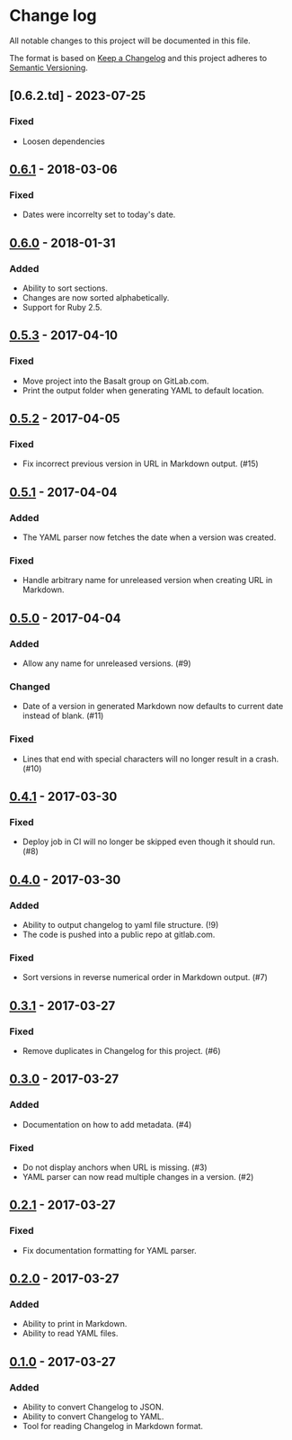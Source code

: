 # Change log
All notable changes to this project will be documented in this file.

The format is based on [Keep a Changelog](http://keepachangelog.com/)
and this project adheres to [Semantic Versioning](http://semver.org/).

## [0.6.2.td] - 2023-07-25
### Fixed
- Loosen dependencies

## [0.6.1] - 2018-03-06
### Fixed
- Dates were incorrelty set to today's date.

## [0.6.0] - 2018-01-31
### Added
- Ability to sort sections.
- Changes are now sorted alphabetically.
- Support for Ruby 2.5.

## [0.5.3] - 2017-04-10
### Fixed
- Move project into the Basalt group on GitLab.com.
- Print the output folder when generating YAML to default location.

## [0.5.2] - 2017-04-05
### Fixed
- Fix incorrect previous version in URL in Markdown output. (#15)

## [0.5.1] - 2017-04-04
### Added
- The YAML parser now fetches the date when a version was created.

### Fixed
- Handle arbitrary name for unreleased version when creating URL in Markdown.

## [0.5.0] - 2017-04-04
### Added
- Allow any name for unreleased versions. (#9)

### Changed
- Date of a version in generated Markdown now defaults to current date instead of blank. (#11)

### Fixed
- Lines that end with special characters will no longer result in a crash. (#10)

## [0.4.1] - 2017-03-30
### Fixed
- Deploy job in CI will no longer be skipped even though it should run. (#8)

## [0.4.0] - 2017-03-30
### Added
- Ability to output changelog to yaml file structure. (!9)
- The code is pushed into a public repo at gitlab.com.

### Fixed
- Sort versions in reverse numerical order in Markdown output. (#7)

## [0.3.1] - 2017-03-27
### Fixed
- Remove duplicates in Changelog for this project. (#6)

## [0.3.0] - 2017-03-27
### Added
- Documentation on how to add metadata. (#4)

### Fixed
- Do not display anchors when URL is missing. (#3)
- YAML parser can now read multiple changes in a version. (#2)

## [0.2.1] - 2017-03-27
### Fixed
- Fix documentation formatting for YAML parser.

## [0.2.0] - 2017-03-27
### Added
- Ability to print in Markdown.
- Ability to read YAML files.

## [0.1.0] - 2017-03-27
### Added
- Ability to convert Changelog to JSON.
- Ability to convert Changelog to YAML.
- Tool for reading Changelog in Markdown format.

[0.6.1]: https://gitlab.com/basalt/keepachangelog/compare/0.6.0...0.6.1
[0.6.0]: https://gitlab.com/basalt/keepachangelog/compare/0.5.3...0.6.0
[0.5.3]: https://gitlab.com/basalt/keepachangelog/compare/0.5.2...0.5.3
[0.5.2]: https://gitlab.com/basalt/keepachangelog/compare/0.5.1...0.5.2
[0.5.1]: https://gitlab.com/basalt/keepachangelog/compare/0.5.0...0.5.1
[0.5.0]: https://gitlab.com/basalt/keepachangelog/compare/0.4.1...0.5.0
[0.4.1]: https://gitlab.com/basalt/keepachangelog/compare/0.4.0...0.4.1
[0.4.0]: https://gitlab.com/basalt/keepachangelog/compare/0.3.1...0.4.0
[0.3.1]: https://gitlab.com/basalt/keepachangelog/compare/0.3.0...0.3.1
[0.3.0]: https://gitlab.com/basalt/keepachangelog/compare/0.2.1...0.3.0
[0.2.1]: https://gitlab.com/basalt/keepachangelog/compare/0.2.0...0.2.1
[0.2.0]: https://gitlab.com/basalt/keepachangelog/compare/0.1.0...0.2.0
[0.1.0]: https://gitlab.com/basalt/keepachangelog/compare/77986bc...0.1.0
